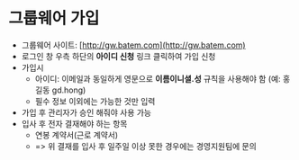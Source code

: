# 그룹웨어 가입
- 그룹웨어 사이트: [http://gw.batem.com](http://gw.batem.com)
- 로그인 창 우측 하단의 **아이디 신청** 링크 클릭하여 가입 신청
- 가입시 
  - 아이디: 이메일과 동일하게 영문으로 **이름이니셜.성** 규칙을 사용해야 함 (예: 홍길동 gd.hong)
  - 필수 정보 이외에는 가능한 것만 입력
- 가입 후 관리자가 승인 해줘야 사용 가능
- 입사 후 전자 결재해야 하는 항목
  - 연봉 계약서(근로 계약서)
  - => 위 결재를 입사 후 일주일 이상 못한 경우에는 경영지원팀에 문의
